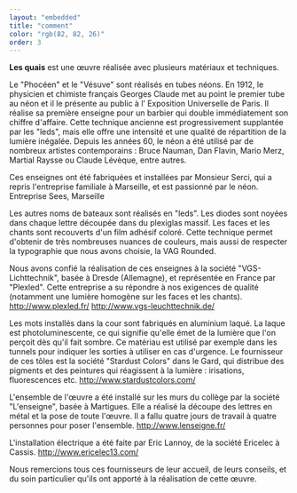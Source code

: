 ```yaml
---
layout: "embedded"
title: "comment"
color: "rgb(82, 82, 26)"
order: 3
---
```


**Les quais** est une œuvre réalisée avec plusieurs matériaux et techniques.

Le "Phocéen" et le "Vésuve" sont réalisés en tubes néons. En 1912, le physicien et chimiste français Georges Claude met au point le premier tube au néon et il le présente au public à l’ Exposition Universelle de Paris. Il réalise sa première enseigne pour un barbier qui double immédiatement son chiffre d'affaire.
Cette technique ancienne est progressivement supplantée par les "leds", mais elle offre une intensité et une qualité de répartition de la lumière inégalée.
Depuis les années 60, le néon a été utilisé par de nombreux artistes contemporains : Bruce Nauman, Dan Flavin, Mario Merz, Martial Raysse ou Claude Lévèque, entre autres.

Ces enseignes ont été fabriquées et installées par Monsieur Serci, qui a repris l'entreprise familiale à Marseille, et est passionné par le néon.
Entreprise Sees, Marseille

Les autres noms de bateaux sont réalisés en "leds". Les diodes sont noyées dans chaque lettre découpée dans du plexiglas massif. Les faces et les chants sont recouverts d'un film adhésif coloré.
Cette technique permet d'obtenir de très nombreuses nuances de couleurs, mais aussi de respecter la typographie que nous avons choisie, la VAG Rounded.

Nous avons confié la réalisation de ces enseignes à la société "VGS-Lichttechnik", basée à Dresde (Allemagne), et représentée en France par "Plexled". Cette entreprise a su répondre à nos exigences de qualité (notamment une lumière homogène sur les faces et les chants).
http://www.plexled.fr/
http://www.vgs-leuchttechnik.de/

Les mots installés dans la cour sont fabriqués en aluminium laqué. La laque est photoluminescente, ce qui signifie qu'elle émet de la lumière que l'on perçoit dès qu'il fait sombre. Ce matériau est utilisé par exemple dans les tunnels pour indiquer les sorties à utiliser en cas d'urgence.  Le fournisseur de ces tôles est la société "Stardust Colors" dans le Gard, qui distribue des pigments et des peintures qui réagissent à la lumière : irisations, fluorescences etc.
http://www.stardustcolors.com/

L'ensemble de l'œuvre a été installé sur les murs du collège par la société "L'enseigne", basée à Martigues. Elle a réalisé la découpe des lettres en métal et la pose de toute l'œuvre. Il a fallu quatre jours de travail à quatre personnes pour poser l'ensemble.
http://www.lenseigne.fr/

L'installation électrique a été faite par Eric Lannoy, de la société Ericelec à Cassis.
http://www.ericelec13.com/

Nous remercions tous ces fournisseurs de leur accueil, de leurs conseils, et du soin particulier qu'ils ont apporté à la réalisation de cette œuvre.


